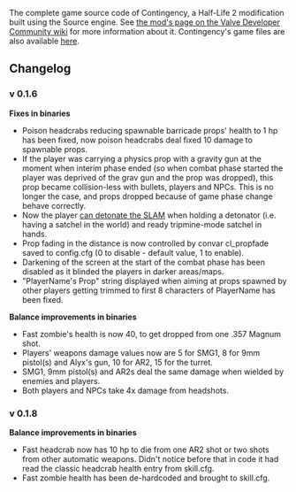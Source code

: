 The complete game source code of Contingency, a Half-Life 2 modification built using the Source engine. See [the mod's page on the Valve Developer Community wiki](https://developer.valvesoftware.com/wiki/Contingency) for more information about it. Contingency's game files are also available [here](https://github.com/jamespizzurro/arp-contingency).

## Changelog

### v 0.1.6

**Fixes in binaries**

* Poison headcrabs reducing spawnable barricade props' health to 1 hp has been fixed, now poison headcrabs deal fixed 10 damage to spawnable props.
* If the player was carrying a physics prop with a gravity gun at the moment when interim phase ended (so when combat phase started the player was deprived of the grav gun and the prop was dropped), this prop became collision-less with bullets, players and NPCs. This is no longer the case, and props dropped because of game phase change behave correctly.
* Now the player [can detonate the SLAM](https://youtu.be/pvfdsDBldqI) when holding a detonator (i.e. having a satchel in the world) and ready tripmine-mode satchel in hands.
* Prop fading in the distance is now controlled by convar cl_propfade saved to config.cfg (0 to disable - default value, 1 to enable).
* Darkening of the screen at the start of the combat phase has been disabled as it blinded the players in darker areas/maps.
* "PlayerName's Prop" string displayed when aiming at props spawned by other players getting trimmed to first 8 characters of PlayerName has been fixed.

**Balance improvements in binaries**

* Fast zombie's health is now 40, to get dropped from one .357 Magnum shot.
* Players' weapons damage values now are 5 for SMG1, 8 for 9mm pistol(s) and Alyx's gun, 10 for AR2, 15 for the turret.
* SMG1, 9mm pistol(s) and AR2s deal the same damage when wielded by enemies and players.
* Both players and NPCs take 4x damage from headshots.

### v 0.1.8

**Balance improvements in binaries**

* Fast headcrab now has 10 hp to die from one AR2 shot or two shots from other automatic weapons. Didn't notice before that in code it had read the classic headcrab health entry from skill.cfg.
* Fast zombie health has been de-hardcoded and brought to skill.cfg.
